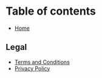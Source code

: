 # Table of contents

* [Home](README.md)

## Legal

* [Terms and Conditions](legal/terms-and-conditions.md)
* [Privacy Policy](legal/privacy-policy.md)
